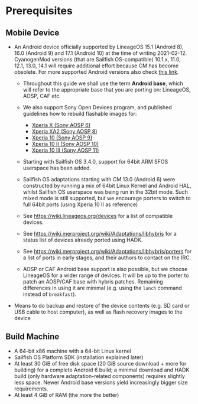 # Prerequisites

## Mobile Device

* An Android device officially supported by LineageOS 15.1 (Android 8),
  16.0 (Android 9) and 17.1 (Android 10) at the time of writing 2021-02-12.
  CyanogenMod versions (that are Sailfish OS-compatible) 10.1.x, 11.0, 12.1,
  13.0, 14.1 will require additional effort because CM has become obsolete.
  For more supported Android versions also check [this link](
  https://github.com/mer-hybris/android/branches/all).

    * Throughout this guide we shall use the term **Android base**, which will
      refer to the appropriate base that you are porting on: LineageOS, AOSP, CAF etc.

    * We also support Sony Open Devices program, and published guidelines how to
      rebuild flashable images for:

        * [Xperia X (Sony AOSP 6)](
          https://docs.sailfishos.org/Develop/HW_Adaptation/Sailfish_X_Xperia_Android_6_Build_and_Flash/)
        * [Xperia XA2 (Sony AOSP 8)](
          https://docs.sailfishos.org/Develop/HW_Adaptation/Sailfish_X_Xperia_Android_8_Build_and_Flash/)
        * [Xperia 10 (Sony AOSP 9)](
          https://docs.sailfishos.org/Develop/HW_Adaptation/Sailfish_X_Xperia_Android_9_Build_and_Flash/)
        * [Xperia 10 II (Sony AOSP 10)](
          https://docs.sailfishos.org/Develop/HW_Adaptation/Sailfish_X_Xperia_Android_10_Build_and_Flash/)
        * [Xperia 10 III (Sony AOSP 11)](
          https://docs.sailfishos.org/Develop/HW_Adaptation/Sailfish_X_Xperia_Android_11_Build_and_Flash/)


    * Starting with Sailfish OS 3.4.0, support for 64bit ARM SFOS userspace has
      been added.

    * Sailfish OS adaptations starting with CM 13.0 (Android 6) were
      constructed by running a mix of 64bit Linux Kernel and Android HAL, whilst
      Sailfish OS userspace was being run in the 32bit mode. Such mixed mode is
      still supported, but we encourage porters to switch to full 64bit ports
      (using Xperia 10 II as reference)

    * See <https://wiki.lineageos.org/devices> for a list of compatible devices.

    * See <https://wiki.merproject.org/wiki/Adaptations/libhybris> for a status
      list of devices already ported using HADK.

    * See <https://wiki.merproject.org/wiki/Adaptations/libhybris/porters>
      for a list of ports in early stages, and their authors to contact on the IRC.

    * AOSP or CAF Android base support is also possible, but we choose LineageOS
      for a wider range of devices. It will be up to the porter to patch an
      AOSP/CAF base with hybris patches. Remaining differences in using it are
      minimal (e.g. using the `lunch` command instead of `breakfast`).

* Means to do backup and restore of the device contents (e.g. SD card or USB
  cable to host computer), as well as flash recovery images to the device

## Build Machine

* A 64-bit x86 machine with a 64-bit Linux kernel
* Sailfish OS Platform SDK (installation explained later)
* At least 30 GiB of free disk space (20 GiB source download + more for building)
  for a complete Android 6 build; a minimal download and HADK build (only
  hardware adaptation-related components) requires slightly less space.
  Newer Android base versions yield increasingly bigger size requirements.
* At least 4 GiB of RAM (the more the better)
